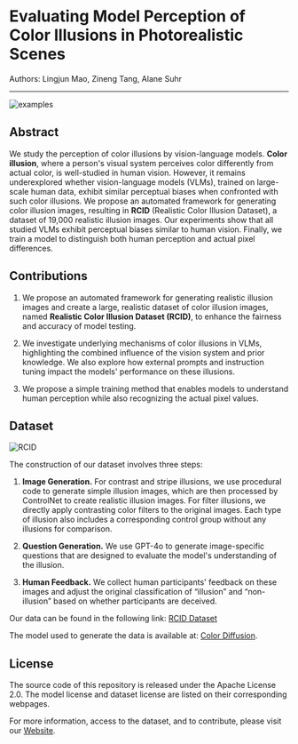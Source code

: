 # Evaluating Model Perception of Color Illusions in Photorealistic Scenes

Authors: Lingjun Mao, Zineng Tang, Alane Suhr

---

![examples](https://github.com/mao1207/RCID/blob/main/images/example.gif?raw=true)


## Abstract

We study the perception of color illusions by vision-language models. **Color illusion**, where a person's visual system perceives color differently from actual color, is well-studied in human vision. However, it remains underexplored whether vision-language models (VLMs), trained on large-scale human data, exhibit similar perceptual biases when confronted with such color illusions. We propose an automated framework for generating color illusion images, resulting in **RCID** (Realistic Color Illusion Dataset), a dataset of 19,000 realistic illusion images. Our experiments show that all studied VLMs exhibit perceptual biases similar to human vision. Finally, we train a model to distinguish both human perception and actual pixel differences.

## Contributions

1. We propose an automated framework for generating realistic illusion images and create a large, realistic dataset of color illusion images, named **Realistic Color Illusion Dataset (RCID)**, to enhance the fairness and accuracy of model testing.

2. We investigate underlying mechanisms of color illusions in VLMs, highlighting the combined influence of the vision system and prior knowledge. We also explore how external prompts and instruction tuning impact the models' performance on these illusions.

3. We propose a simple training method that enables models to understand human perception while also recognizing the actual pixel values.


## Dataset

![RCID](https://github.com/mao1207/RCID/blob/main/images/main_figure.png?raw=true)

The construction of our dataset involves three steps:

1. **Image Generation.** For contrast and stripe illusions, we use procedural code to generate simple illusion images, which are then processed by ControlNet to create realistic illusion images. For filter illusions, we directly apply contrasting color filters to the original images. Each type of illusion also includes a corresponding control group without any illusions for comparison.

2. **Question Generation.** We use GPT-4o to generate image-specific questions that are designed to evaluate the model's understanding of the illusion.

3. **Human Feedback.** We collect human participants' feedback on these images and adjust the original classification of “illusion” and “non-illusion” based on whether participants are deceived.

Our data can be found in the following link: [RCID Dataset](https://huggingface.co/datasets/mao1207/RCID)

The model used to generate the data is available at:  [Color Diffusion](https://huggingface.co/mao1207/color-diffusion).

## License

The source code of this repository is released under the Apache License 2.0. The model license and dataset license are listed on their corresponding webpages.

For more information, access to the dataset, and to contribute, please visit our [Website](https://color-illusion.github.io/).
